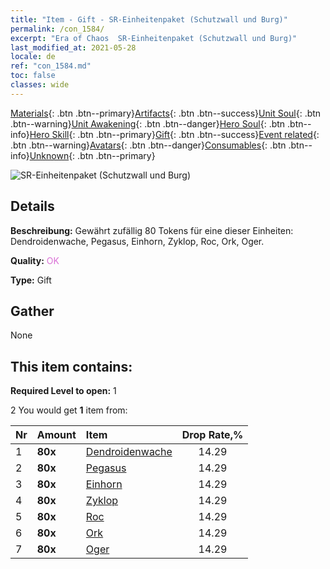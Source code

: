 ```yaml
---
title: "Item - Gift - SR-Einheitenpaket (Schutzwall und Burg)"
permalink: /con_1584/
excerpt: "Era of Chaos  SR-Einheitenpaket (Schutzwall und Burg)"
last_modified_at: 2021-05-28
locale: de
ref: "con_1584.md"
toc: false
classes: wide
---
```

 [Materials](/ItemsDE/){: .btn .btn--primary}[Artifacts](/ItemsDE/Artifacts/){: .btn .btn--success}[Unit Soul](/ItemsDE/UnitSoul/){: .btn .btn--warning}[Unit Awakening](/ItemsDE/UnitAwakening/){: .btn .btn--danger}[Hero Soul](/ItemsDE/HeroSoul/){: .btn .btn--info}[Hero Skill](/ItemsDE/HeroSkill/){: .btn .btn--primary}[Gift](/ItemsDE/Gift/){: .btn .btn--success}[Event related](/ItemsDE/Events/){: .btn .btn--warning}[Avatars](/ItemsDE/Avatars/){: .btn .btn--danger}[Consumables](/ItemsDE/Consumables/){: .btn .btn--info}[Unknown](/ItemsDE/Unknown/){: .btn .btn--primary}

 ![SR-Einheitenpaket (Schutzwall und Burg)](/images/t/i_907200.png)

## Details
 **Beschreibung:** Gewährt zufällig 80 Tokens für eine dieser Einheiten: Dendroidenwache, Pegasus, Einhorn, Zyklop, Roc, Ork, Oger.

 **Quality:** <span style="color: #DA70D6">OK</span>

 **Type:** Gift

## Gather

  None

## This item contains:

 **Required Level to open:** 1

 2 You would get **1** item  from:

  | Nr | Amount |     Item    | Drop Rate,% |
  |:---|:-------|:------------|:---------:|
  | 1 |  **80x** | [Dendroidenwache](/ItemsDE/unt_203/) | 14.29 | 
  | 2 |  **80x** | [Pegasus](/ItemsDE/unt_202/) | 14.29 | 
  | 3 |  **80x** | [Einhorn](/ItemsDE/unt_204/) | 14.29 | 
  | 4 |  **80x** | [Zyklop](/ItemsDE/unt_222/) | 14.29 | 
  | 5 |  **80x** | [Roc](/ItemsDE/unt_221/) | 14.29 | 
  | 6 |  **80x** | [Ork](/ItemsDE/unt_219/) | 14.29 | 
  | 7 |  **80x** | [Oger](/ItemsDE/unt_220/) | 14.29 | 
